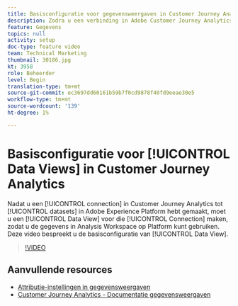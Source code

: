 ```yaml
---
title: Basisconfiguratie voor gegevensweergaven in Customer Journey Analytics
description: Zodra u een verbinding in Adobe Customer Journey Analytics aan gegevensreeksen in Adobe Experience Platform hebt gecreeerd, moet u een Mening van Gegevens voor die Verbinding tot stand brengen, zodat u de gegevens in Analysis Workspace op Platform kunt gebruiken. Deze video bespreekt u de basisconfiguratie van een Mening van Gegevens.
feature: Gegevens
topics: null
activity: setup
doc-type: feature video
team: Technical Marketing
thumbnail: 30186.jpg
kt: 3958
role: Beheerder
level: Begin
translation-type: tm+mt
source-git-commit: ec3697dd60161b59b7f0cd9878f40fd9eeae30e5
workflow-type: tm+mt
source-wordcount: '139'
ht-degree: 1%

---
```



# Basisconfiguratie voor [!UICONTROL Data Views] in Customer Journey Analytics

Nadat u een [!UICONTROL connection] in Customer Journey Analytics tot [!UICONTROL datasets] in Adobe Experience Platform hebt gemaakt, moet u een [!UICONTROL Data View] voor die [!UICONTROL Connection] maken, zodat u de gegevens in Analysis Workspace op Platform kunt gebruiken. Deze video bespreekt u de basisconfiguratie van [!UICONTROL Data View].

>[!VIDEO](https://video.tv.adobe.com/v/30186/?quality=12&enable10seconds=on&speedcontrol=on)

## Aanvullende resources

* [Attributie-instellingen in gegevensweergaven](attribution-settings-in-data-views.md)
* [Customer Journey Analytics - Documentatie gegevensweergaven](https://docs.adobe.com/content/help/en/analytics-platform/using/cja-dataviews/create-dataview.html)
